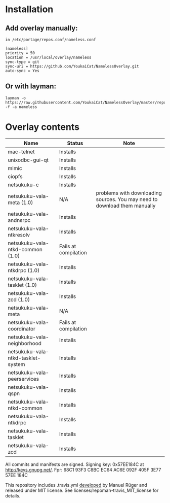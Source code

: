 # Installation

## Add overlay manually:
```
in /etc/portage/repos.conf/nameless.conf

[nameless]
priority = 50
location = /usr/local/overlay/nameless
sync-type = git
sync-uri = https://github.com/YoukaiCat/NamelessOverlay.git
auto-sync = Yes
```

## Or with layman:
```
layman -o https://raw.githubusercontent.com/YoukaiCat/NamelessOverlay/master/repositories.xml -f -a nameless
```

# Overlay contents
| Name                               | Status               | Note                                                                      |
|------------------------------------|----------------------|---------------------------------------------------------------------------|
|mac-telnet                          | Installs             |                                                                           |
|unixodbc-gui-qt                     | Installs             |                                                                           |
|mimic                               | Installs             |                                                                           |
|ciopfs                              | Installs             |                                                                           |
|netsukuku-c                         | Installs             |                                                                           |
|netsukuku-vala-meta (1.0)           | N/A                  | problems with downloading sources. You may need to download them manually |
|netsukuku-vala-andnsrpc             | Installs             |                                                                           |
|netsukuku-vala-ntkresolv            | Installs             |                                                                           |
|netsukuku-vala-ntkd-common (1.0)    | Fails at compilation |                                                                           |
|netsukuku-vala-ntkdrpc (1.0)        | Installs             |                                                                           |
|netsukuku-vala-tasklet (1.0)        | Installs             |                                                                           |
|netsukuku-vala-zcd (1.0)            | Installs             |                                                                           |
|netsukuku-vala-meta                 | N/A                  |                                                                           |
|netsukuku-vala-coordinator          | Fails at compilation |                                                                           |
|netsukuku-vala-neighborhood         | Installs             |                                                                           |
|netsukuku-vala-ntkd-tasklet-system  | Installs             |                                                                           |
|netsukuku-vala-peerservices         | Installs             |                                                                           |
|netsukuku-vala-qspn                 | Installs             |                                                                           |
|netsukuku-vala-ntkd-common          | Installs             |                                                                           |
|netsukuku-vala-ntkdrpc              | Installs             |                                                                           |
|netsukuku-vala-tasklet              | Installs             |                                                                           |
|netsukuku-vala-zcd                  | Installs             |                                                                           |

All commits and manifests are signed. Signing key: 0x57EE184C at http://keys.gnupg.net/. Fpr: 68C1 93F3 C8BC EC64 AC6E  092F 405F 3E77 57EE 184C

This repository includes .travis.yml [developed](https://github.com/mrueg/repoman-travis) by Manuel Rüger and released under MIT license. See licenses/repoman-travis_MIT_license for details.
